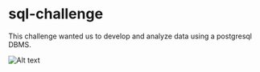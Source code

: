# sql-challenge

This challenge wanted us to develop and analyze data using a postgresql DBMS.

![Alt text](PostgresSQL1.png)